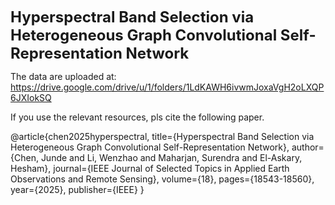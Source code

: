 <font size="5"><b>Hyperspectral Band Selection via Heterogeneous Graph Convolutional Self-Representation Network</b></font>

The data are uploaded at: https://drive.google.com/drive/u/1/folders/1LdKAWH6ivwmJoxaVgH2oLXQP6JXIokSQ

If you use the relevant resources, pls cite the following paper.

@article{chen2025hyperspectral,
  title={Hyperspectral Band Selection via Heterogeneous Graph Convolutional Self-Representation Network},
  author={Chen, Junde and Li, Wenzhao and Maharjan, Surendra and El-Askary, Hesham},
  journal={IEEE Journal of Selected Topics in Applied Earth Observations and Remote Sensing},
  volume={18},
  pages={18543-18560},
  year={2025},
  publisher={IEEE}
}
